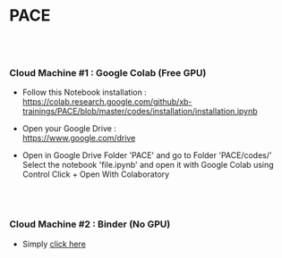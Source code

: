 # PACE


<br><br>


### Cloud Machine #1 : Google Colab (Free GPU)

* Follow this Notebook installation :<br>
https://colab.research.google.com/github/xb-trainings/PACE/blob/master/codes/installation/installation.ipynb

* Open your Google Drive :<br>
https://www.google.com/drive

* Open in Google Drive Folder 'PACE' and go to Folder 'PACE/codes/'<br>
Select the notebook 'file.ipynb' and open it with Google Colab using Control Click + Open With Colaboratory



<br><br>

### Cloud Machine #2 : Binder (No GPU)

* Simply [click here]

[Click here]: https://mybinder.org/v2/gh/xb-trainings/PACE/master






<br><br><br><br><br><br>
